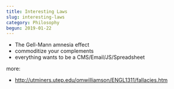 ```yaml
---
title: Interesting Laws
slug: interesting-laws
category: Philosophy
begun: 2019-01-22
---
```


- The Gell-Mann amnesia effect
- commoditize your complements
- everything wants to be a CMS/Email/JS/Spreadsheet

more:

- http://utminers.utep.edu/omwilliamson/ENGL1311/fallacies.htm
